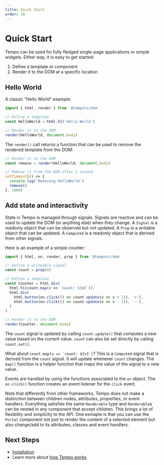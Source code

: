 ```yaml
---
title: Quick Start
order: 10
---
```

# Quick Start

Tempo can be used for fully fledged single-page applications or simple widgets. Either way, it is easy to get started:

1.	Define a template or component
2.	Render it to the DOM at a specific location

## Hello World

A classic “Hello World” example:

```ts
import { html, render } from '@tempots/dom'

// Define a template
const HelloWorld = html.h1('Hello World')

// Render it to the DOM
render(HelloWorld, document.body)
```

The `render()` call returns a function that can be used to remove the rendered template from the DOM:

```ts
// Render it to the DOM
const remove = render(HelloWorld, document.body)

// Remove it from the DOM after 1 second
setTimeout(() => {
  console.log('Removing HelloWorld')
  remove()
}, 1000)
```

## Add state and interactivity

State in Tempo is managed through signals. Signals are reactive and can be used to update the DOM (or anything else) when they change. A `Signal` is a readonly object that can be observed but not updated. A `Prop` is a writable object that can be updated. A `Computed` is a readonly object that is derived from other signals.

Here is an example of a simple counter:

```ts
import { html, on, render, prop } from '@tempots/dom'

// Define a writeable signal
const count = prop(0)

// Define a template
const Counter = html.div(
  html.h1(count.map(v => `count: ${v}`)),
  html.div(
    html.button(on.click(() => count.update(v => v + 1)), '+'),
    html.button(on.click(() => count.update(v => v - 1)), '-'),
  )
)

// Render it to the DOM
render(Counter, document.body)
```

The `count` signal is updated by calling `count.update()` that computes a new value based on the current value. `count` can also be set directly by calling `count.set()`.

What about ``count.map(v => `count: ${v}`)``? This is a `Computed` signal that is derived from the `count` signal. It will update whenever `count` changes. The `map()` function is a helper function that maps the value of the signal to a new value.

Events are handled by using the functions associated to the `on` object. The `on.click()` function creates an event listener for the `click` event.

Note that differently from other frameworks, Tempo does not make a distinction between children nodes, attributes, properties, or event handlers. Everything satisfies the same `Renderable` type and `Renderable`s can be nested in any component that accept children. This brings a lot of flexibility and simplicity to the API. One exmaple is that you can use the `Portal` component not just to render the content of a selected element but also change/add to its attributes, classes and event handlers.

## Next Steps

- [Installation](/page/installation)
- Learn more about [how Tempo works](/page/how-it-works)


